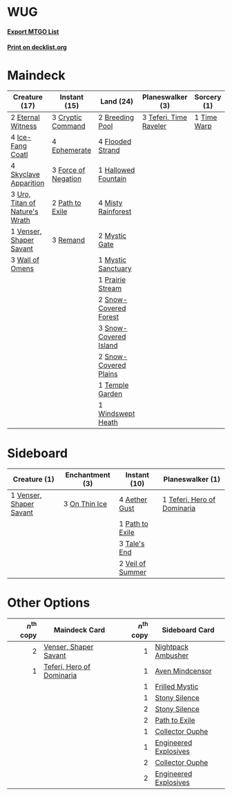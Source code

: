 # WUG

#### [Export MTGO List](../collection/WUG/WUG.txt)
#### [Print on decklist.org](http://decklist.org/?deckmain=2%09Breeding%20Pool%0A3%09Cryptic%20Command%0A4%09Ephemerate%0A2%09Eternal%20Witness%0A4%09Flooded%20Strand%0A3%09Force%20of%20Negation%0A1%09Hallowed%20Fountain%0A4%09Ice-Fang%20Coatl%0A4%09Misty%20Rainforest%0A2%09Mystic%20Gate%0A1%09Mystic%20Sanctuary%0A2%09Path%20to%20Exile%0A1%09Prairie%20Stream%0A3%09Remand%0A4%09Skyclave%20Apparition%0A2%09Snow-Covered%20Forest%0A3%09Snow-Covered%20Island%0A2%09Snow-Covered%20Plains%0A3%09Teferi,%20Time%20Raveler%0A1%09Temple%20Garden%0A1%09Time%20Warp%0A3%09Uro,%20Titan%20of%20Nature's%20Wrath%0A1%09Venser,%20Shaper%20Savant%0A3%09Wall%20of%20Omens%0A1%09Windswept%20Heath&deckside=4%09Aether%20Gust%0A3%09On%20Thin%20Ice%0A1%09Path%20to%20Exile%0A3%09Tale's%20End%0A1%09Teferi,%20Hero%20of%20Dominaria%0A2%09Veil%20of%20Summer%0A1%09Venser,%20Shaper%20Savant)
# Maindeck

|                                              Creature (17)                                              |                                         Instant (15)                                         |                                           Land (24)                                            |                                        Planeswalker (3)                                         |                                     Sorcery (1)                                      |
|---------------------------------------------------------------------------------------------------------|----------------------------------------------------------------------------------------------|------------------------------------------------------------------------------------------------|-------------------------------------------------------------------------------------------------|--------------------------------------------------------------------------------------|
|2 [Eternal Witness](http://gatherer.wizards.com/Pages/Card/Details.aspx?multiverseid=51628)              |3 [Cryptic Command](http://gatherer.wizards.com/Pages/Card/Details.aspx?multiverseid=438614)  |2 [Breeding Pool](http://gatherer.wizards.com/Pages/Card/Details.aspx?multiverseid=97088)       |3 [Teferi, Time Raveler](http://gatherer.wizards.com/Pages/Card/Details.aspx?multiverseid=461148)|1 [Time Warp](http://gatherer.wizards.com/Pages/Card/Details.aspx?multiverseid=439354)|
|4 [Ice-Fang Coatl](http://gatherer.wizards.com/Pages/Card/Details.aspx?multiverseid=464152)              |4 [Ephemerate](http://gatherer.wizards.com/Pages/Card/Details.aspx?multiverseid=463956)       |4 [Flooded Strand](http://gatherer.wizards.com/Pages/Card/Details.aspx?multiverseid=405098)     |                                                                                                 |                                                                                      |
|4 [Skyclave Apparition](http://gatherer.wizards.com/Pages/Card/Details.aspx?multiverseid=495603)         |3 [Force of Negation](http://gatherer.wizards.com/Pages/Card/Details.aspx?multiverseid=464001)|1 [Hallowed Fountain](http://gatherer.wizards.com/Pages/Card/Details.aspx?multiverseid=97071)   |                                                                                                 |                                                                                      |
|3 [Uro, Titan of Nature's Wrath](http://gatherer.wizards.com/Pages/Card/Details.aspx?multiverseid=476480)|2 [Path to Exile](http://gatherer.wizards.com/Pages/Card/Details.aspx?multiverseid=220511)    |4 [Misty Rainforest](http://gatherer.wizards.com/Pages/Card/Details.aspx?multiverseid=405102)   |                                                                                                 |                                                                                      |
|1 [Venser, Shaper Savant](http://gatherer.wizards.com/Pages/Card/Details.aspx?multiverseid=136209)       |3 [Remand](http://gatherer.wizards.com/Pages/Card/Details.aspx?multiverseid=380255)           |2 [Mystic Gate](http://gatherer.wizards.com/Pages/Card/Details.aspx?multiverseid=409557)        |                                                                                                 |                                                                                      |
|3 [Wall of Omens](http://gatherer.wizards.com/Pages/Card/Details.aspx?multiverseid=247400)               |                                                                                              |1 [Mystic Sanctuary](http://gatherer.wizards.com/Pages/Card/Details.aspx?multiverseid=473209)   |                                                                                                 |                                                                                      |
|                                                                                                         |                                                                                              |1 [Prairie Stream](http://gatherer.wizards.com/Pages/Card/Details.aspx?multiverseid=401998)     |                                                                                                 |                                                                                      |
|                                                                                                         |                                                                                              |2 [Snow-Covered Forest](http://gatherer.wizards.com/Pages/Card/Details.aspx?multiverseid=121192)|                                                                                                 |                                                                                      |
|                                                                                                         |                                                                                              |3 [Snow-Covered Island](http://gatherer.wizards.com/Pages/Card/Details.aspx?multiverseid=121130)|                                                                                                 |                                                                                      |
|                                                                                                         |                                                                                              |2 [Snow-Covered Plains](http://gatherer.wizards.com/Pages/Card/Details.aspx?multiverseid=121267)|                                                                                                 |                                                                                      |
|                                                                                                         |                                                                                              |1 [Temple Garden](http://gatherer.wizards.com/Pages/Card/Details.aspx?multiverseid=405112)      |                                                                                                 |                                                                                      |
|                                                                                                         |                                                                                              |1 [Windswept Heath](http://gatherer.wizards.com/Pages/Card/Details.aspx?multiverseid=405115)    |                                                                                                 |                                                                                      |


# Sideboard

|                                           Creature (1)                                           |                                    Enchantment (3)                                     |                                       Instant (10)                                        |                                           Planeswalker (1)                                           |
|--------------------------------------------------------------------------------------------------|----------------------------------------------------------------------------------------|-------------------------------------------------------------------------------------------|------------------------------------------------------------------------------------------------------|
|1 [Venser, Shaper Savant](http://gatherer.wizards.com/Pages/Card/Details.aspx?multiverseid=136209)|3 [On Thin Ice](http://gatherer.wizards.com/Pages/Card/Details.aspx?multiverseid=463969)|4 [Aether Gust](http://gatherer.wizards.com/Pages/Card/Details.aspx?multiverseid=466796)   |1 [Teferi, Hero of Dominaria](http://gatherer.wizards.com/Pages/Card/Details.aspx?multiverseid=443095)|
|                                                                                                  |                                                                                        |1 [Path to Exile](http://gatherer.wizards.com/Pages/Card/Details.aspx?multiverseid=220511) |                                                                                                      |
|                                                                                                  |                                                                                        |3 [Tale's End](http://gatherer.wizards.com/Pages/Card/Details.aspx?multiverseid=466831)    |                                                                                                      |
|                                                                                                  |                                                                                        |2 [Veil of Summer](http://gatherer.wizards.com/Pages/Card/Details.aspx?multiverseid=466952)|                                                                                                      |


# Other Options

|*n*<sup>th</sup> copy|                                           Maindeck Card                                            |*n*<sup>th</sup> copy|                                        Sideboard Card                                         |
|--------------------:|----------------------------------------------------------------------------------------------------|--------------------:|-----------------------------------------------------------------------------------------------|
|                    2|[Venser, Shaper Savant](http://gatherer.wizards.com/Pages/Card/Details.aspx?multiverseid=136209)    |                    1|[Nightpack Ambusher](http://gatherer.wizards.com/Pages/Card/Details.aspx?multiverseid=466939)  |
|                    1|[Teferi, Hero of Dominaria](http://gatherer.wizards.com/Pages/Card/Details.aspx?multiverseid=443095)|                    1|[Aven Mindcensor](http://gatherer.wizards.com/Pages/Card/Details.aspx?multiverseid=426707)     |
|                     |                                                                                                    |                    1|[Frilled Mystic](http://gatherer.wizards.com/Pages/Card/Details.aspx?multiverseid=457318)      |
|                     |                                                                                                    |                    1|[Stony Silence](http://gatherer.wizards.com/Pages/Card/Details.aspx?multiverseid=247425)       |
|                     |                                                                                                    |                    2|[Stony Silence](http://gatherer.wizards.com/Pages/Card/Details.aspx?multiverseid=247425)       |
|                     |                                                                                                    |                    2|[Path to Exile](http://gatherer.wizards.com/Pages/Card/Details.aspx?multiverseid=220511)       |
|                     |                                                                                                    |                    1|[Collector Ouphe](http://gatherer.wizards.com/Pages/Card/Details.aspx?multiverseid=464107)     |
|                     |                                                                                                    |                    1|[Engineered Explosives](http://gatherer.wizards.com/Pages/Card/Details.aspx?multiverseid=50139)|
|                     |                                                                                                    |                    2|[Collector Ouphe](http://gatherer.wizards.com/Pages/Card/Details.aspx?multiverseid=464107)     |
|                     |                                                                                                    |                    2|[Engineered Explosives](http://gatherer.wizards.com/Pages/Card/Details.aspx?multiverseid=50139)|

